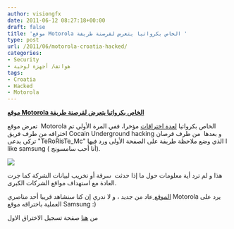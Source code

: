 ```yaml
---
author: visiongfx
date: 2011-06-12 08:27:18+00:00
draft: false
title: 'موقع Motorola الخاص بكرواتيا يتعرض لقرصنة طريفة '
type: post
url: /2011/06/motorola-croatia-hacked/
categories:
- Security
- هواتف/ أجهزة لوحية
tags:
- Croatia
- Hacked
- Motorola
---
```


[**موقع Motorola الخاص بكرواتيا يتعرض لقرصنة طريفة**](http://www.it-scoop.com/2011/06/motorola-croatia-hacked/)


تعرض موقع  Motorola الخاص بكرواتيا [لعدة اختراقات](http://www.thehackernews.com/2011/06/motorola-croatia-website-hacked.html) مؤخرا، ففي المرة الأولى تم اختراقه من طرف فريق Cocain  Underground hacking و بعدها  من طرف قرصان تركي يدعى "TeRoRisTe_Mc"  الذي وضع ملاحظة طريفة على الصفحة الأولى ورد فيها I like samsung ( أنا أحب سامسونج).

[![](http://www.it-scoop.com/wp-content/uploads/2011/06/Motorola-croatia-hacked.jpg)
](http://www.it-scoop.com/2011/06/motorola-croatia-hacked/)

هذا و لم ترد أية معلومات حول ما إذا حدثت  سرقة أو تخريب  لبيانات الشركة كما جرت العادة مع استهداف مواقع الشركات الكبرى.

[الموقع ](http://motorola.hr/)عاد من جديد ، و لا ندري إن كنا سنشاهد قريبا أحد مناصري Motorola يرد على العملية باختراقه موقع Samsung :)

من [هنا](http://www.zone-h.org/mirror/id/14167870) صفحة تسجيل الاختراق الاول
